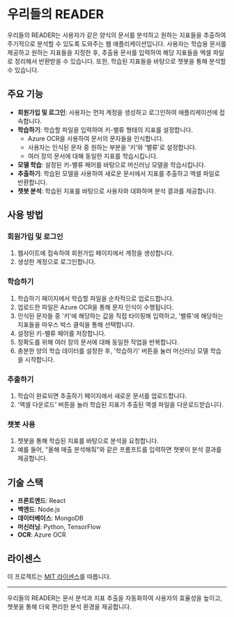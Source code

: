 # 우리들의 READER

우리들의 READER는 사용자가 같은 양식의 문서를 분석하고 원하는 지표들을 추출하여 주기적으로 분석할 수 있도록 도와주는 웹 애플리케이션입니다. 사용자는 학습용 문서를 제공하고 원하는 지표들을 지정한 후, 추출용 문서를 입력하여 해당 지표들을 엑셀 파일로 정리해서 반환받을 수 있습니다. 또한, 학습된 지표들을 바탕으로 챗봇을 통해 분석할 수 있습니다.

## 주요 기능
- **회원가입 및 로그인**: 사용자는 먼저 계정을 생성하고 로그인하여 애플리케이션에 접속합니다.
- **학습하기**: 학습할 파일을 입력하여 키-밸류 형태의 지표를 설정합니다.
  - Azure OCR을 사용하여 문서의 문자들을 인식합니다.
  - 사용자는 인식된 문자 중 원하는 부분을 '키'와 '밸류'로 설정합니다.
  - 여러 장의 문서에 대해 동일한 지표를 학습시킵니다.
- **모델 학습**: 설정된 키-밸류 페어를 바탕으로 머신러닝 모델을 학습시킵니다.
- **추출하기**: 학습된 모델을 사용하여 새로운 문서에서 지표를 추출하고 엑셀 파일로 반환합니다.
- **챗봇 분석**: 학습된 지표를 바탕으로 사용자와 대화하며 분석 결과를 제공합니다.

## 사용 방법

### 회원가입 및 로그인
1. 웹사이트에 접속하여 회원가입 페이지에서 계정을 생성합니다.
2. 생성한 계정으로 로그인합니다.

### 학습하기
1. 학습하기 페이지에서 학습할 파일을 순차적으로 업로드합니다.
2. 업로드한 파일은 Azure OCR을 통해 문자 인식이 수행됩니다.
3. 인식된 문자들 중 '키'에 해당하는 값을 직접 타이핑해 입력하고, '밸류'에 해당하는 지표들을 마우스 박스 클릭을 통해 선택합니다.
4. 설정된 키-밸류 페어를 저장합니다.
5. 정확도를 위해 여러 장의 문서에 대해 동일한 작업을 반복합니다.
6. 충분한 양의 학습 데이터를 설정한 후, '학습하기' 버튼을 눌러 머신러닝 모델 학습을 시작합니다.

### 추출하기
1. 학습이 완료되면 추출하기 페이지에서 새로운 문서를 업로드합니다.
2. '엑셀 다운로드' 버튼을 눌러 학습된 지표가 추출된 엑셀 파일을 다운로드받습니다.

### 챗봇 사용
1. 챗봇을 통해 학습된 지표를 바탕으로 분석을 요청합니다.
2. 예를 들어, "올해 매출 분석해줘"와 같은 프롬프트를 입력하면 챗봇이 분석 결과를 제공합니다.

## 기술 스택
- **프론트엔드**: React
- **백엔드**: Node.js
- **데이터베이스**: MongoDB
- **머신러닝**: Python, TensorFlow
- **OCR**: Azure OCR

## 라이센스
이 프로젝트는 [MIT 라이센스](LICENSE)를 따릅니다.

---

우리들의 READER는 문서 분석과 지표 추출을 자동화하여 사용자의 효율성을 높이고, 챗봇을 통해 더욱 편리한 분석 환경을 제공합니다.
